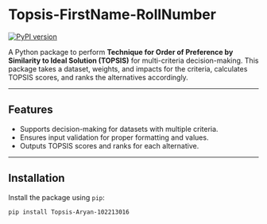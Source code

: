 # Topsis-FirstName-RollNumber

[![PyPI version](https://badge.fury.io/py/Topsis-Aryan-102213016.svg)](https://badge.fury.io/py/Topsis-Aryan-102213016)

A Python package to perform **Technique for Order of Preference by Similarity to Ideal Solution (TOPSIS)** for multi-criteria decision-making. This package takes a dataset, weights, and impacts for the criteria, calculates TOPSIS scores, and ranks the alternatives accordingly.

---

## Features
- Supports decision-making for datasets with multiple criteria.
- Ensures input validation for proper formatting and values.
- Outputs TOPSIS scores and ranks for each alternative.

---

## Installation

Install the package using `pip`:
```bash
pip install Topsis-Aryan-102213016
